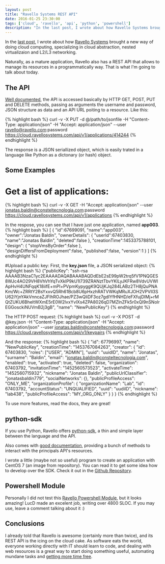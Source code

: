```yaml
---
layout: post
title: "Ravello Systems REST API"
date: 2016-01-25 23:30:00
tags: ['cloud', 'ravello', 'api', 'python', 'powershell']
description: "In the last post, I wrote about how Ravello Systems brought a new way of doing cloud computing, specializing in cloud abstraction, nested virtualizaion and L2/L3 networking. Naturally, as a mature application, Ravello also has a REST API that allows to manage its resources in a programmatically way. That is what I'm going to talk about today."
---
```


In the [last post](http://deployeveryday.com/2016/01/20/cloud-inception-with-ravello-systems.html), I wrote about how [Ravello Systems](https://www.ravellosystems.com/) brought a new way of doing cloud computing, specializing in cloud abstraction, nested virtualizaion and L2/L3 networking.      

Naturally, as a mature application, Ravello also has a REST API that allows to manage its resources in a programmatically way. That is what I'm going to talk about today.

## The API
[Well documented](https://www.ravellosystems.com/ravello-api-doc/), the API is accessed basically by HTTP GET, POST, PUT and DELETE methods, passing as arguments the username and password, JSON structure as data and an API URL poiting to a resource. Like this: 

{% highlight bash %}
curl -v -X PUT -d @/path/to/jsonfile -H "Content-Type: application/json"
-H "Accept: application/json" --user ravello@ravello.com:password
https://cloud.ravellosystems.com/api/v1/applications/414244
{% endhighlight %}

The response is a JSON seriallized object, which is easily trated in a language like Python as a dictonary (or hash) object.     

## Some Examples

# Get a list of applications:
{% highlight bash %}
curl -v -X GET -H "Accept: application/json" --user jonatas.baldin@consteltecnologia.com:password 
https://cloud.ravellosystems.com/api/v1/applications
{% endhighlight %}

In the respose, you can see that I have just one application, named **app003**.
{% highlight bash %}
[
    {
        "id":67699091, 
        "name":"app003",    
        "owner":"Jonatas Baldin",
        "ownerDetails": {
            "userId":67403830,
            "name":"Jonatas Baldin",
            "deleted":false
        },
        "creationTime":1453375788101,
        "design": {
            "stopVmsByOrder":false
        },
        "designDiffersFromDeployment":false,
        "published":false,
        "version":1
    }
]
{% endhighlight %}

#Upload a public key:
First, the **key.json** file, a JSON serialized object:
{% highlight bash %}
{"publicKey": "ssh-rsa AAAAB3NzaC1yc2EAAAADAQABAAABAQDdEbE2sE99pW2trq5fV1PNQGES8WJc4AO29VH8VhVhYqTvXklP9kU1I739ZRANztTbvYKlLyJKFRw8VdvUVWlApHvH4UNFqqK18iifE+mPl+PVpmKypyggK9QUjKJq284LABz2TH8jQuPNAKm/Wc+ZRRtY2BsYxxvQ5Rh61Bcb8U6pHxzhRATVWKqMRuXJOH2VPVll3SU62iYjnYAkVnncaZJFIhROJhae/PZ3wQliDF3oz7gdIYfHNHD/eFXfujDIMj+rMQtZUKU6BheltWXmE5rE0W2lvxYvlXs4ZPA8026qD7MZlnZFk5r0xQI9nSNolrEGGosckiNUVmB2j3gB", "name": "NewPublicKey"}
{% endhighlight %}

The HTTP POST request:
{% highlight bash %}
curl -v -X POST -d @key.json -H "Content-Type: application/json" -H "Accept: application/json" 
--user jonatas.baldin@consteltecnologia.com:password https://cloud.ravellosystems.com/api/v1/keypairs
{% endhighlight %}

And the response:
{% highlight bash %}
{
    "id": 67796997,
    "name": "NewPublicKey",
    "creationTime": "1453767084263",
    "creator": {
        "id": 67403830,
        "roles": ["USER", "ADMIN"],
        "uuid": "uuidID",
        "name": "Jonatas",
        "surname": "Baldin",
        "email": "jonatas.baldin@consteltecnologia.com",
        "enabled": true,
        "activated": true,
        "deleted": false,
        "organization": 67403792,
        "invitationTime": "1452560573523",
        "activateTime": "1452560715932",
        "nickname": "Jonatas Baldin",
        "publicUrlClassifier": "jonatasbaldin779",
        "socialNetworks": {},
        "publicProfileAccess": "ONLY_ME",
        "organizationProfile": {
            "organizationName": "Lab",
            "id": 67403792,
            "accountStatus": "UNQUALIFIED",
            "uuid": "uudiID",
            "nickname": "lab438",
            "publicProfileAccess": "MY_ORG_ONLY"
        }
    }
}
{% endhighlight %}

To use more features, read the docs, they are great!

## python-sdk
If you use Python, Ravello offers [python-sdk](https://github.com/ravello/python-sdk), a thin and simple layer between the language and the API.     

Also comes with [good documentation](http://ravello-sdk.readthedocs.org/en/ravello-sdk-1.4/), providing a bunch of methods to interact with the principals API's resources.     

I wrote a little (maybe not so useful) program to create an application with CentOS 7 (an image from repository). You can read it to get some idea how to develop over the SDK. Check it out in the [Github Repository](https://github.com/jonatasbaldin/stuff/tree/master/ravello-stuff).

## Powershell Module
Personally I did not test this [Ravello Powershell Module](http://www.lucd.info/2016/01/20/ravello-powershell-module-v1-1/), but it looks amazing! LucD made an excelent job, writing over 4800 SLOC. If you may use, leave a comment talking about it :)

## Conclusions
I already told that Ravello is awesome (certainly more than twice), and its REST API is the icing on the cloud cake. As software eats the world, everyone working directly with IT should learn to code, and dealing with web resources is a great way to start doing something useful, automating mundane tasks and [getting more time free](https://xkcd.com/1319/).
